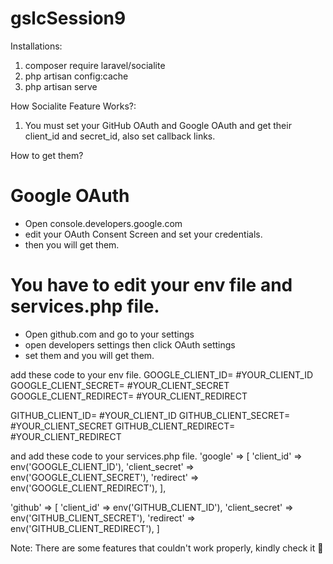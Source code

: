 # gslcSession9

Installations:
1. composer require laravel/socialite
2. php artisan config:cache
3. php artisan serve

How Socialite Feature Works?:
1. You must set your GitHub OAuth and Google OAuth and get their client_id and secret_id, also set callback links.

How to get them?
# Google OAuth
- Open console.developers.google.com
- edit your OAuth Consent Screen and set your credentials.
- then you will get them.

# You have to edit your env file and services.php file.
- Open github.com and go to your settings
- open developers settings then click OAuth settings
- set them and you will get them.

add these code to your env file.
GOOGLE_CLIENT_ID= #YOUR_CLIENT_ID
GOOGLE_CLIENT_SECRET= #YOUR_CLIENT_SECRET
GOOGLE_CLIENT_REDIRECT= #YOUR_CLIENT_REDIRECT

GITHUB_CLIENT_ID= #YOUR_CLIENT_ID
GITHUB_CLIENT_SECRET= #YOUR_CLIENT_SECRET
GITHUB_CLIENT_REDIRECT= #YOUR_CLIENT_REDIRECT

and add these code to your services.php file.
'google' => [
  'client_id' => env('GOOGLE_CLIENT_ID'),
  'client_secret' => env('GOOGLE_CLIENT_SECRET'),
  'redirect' => env('GOOGLE_CLIENT_REDIRECT'),
],

'github' => [
  'client_id' => env('GITHUB_CLIENT_ID'),
  'client_secret' => env('GITHUB_CLIENT_SECRET'),
  'redirect' => env('GITHUB_CLIENT_REDIRECT'),
]

Note: There are some features that couldn't work properly, kindly check it 🙏

